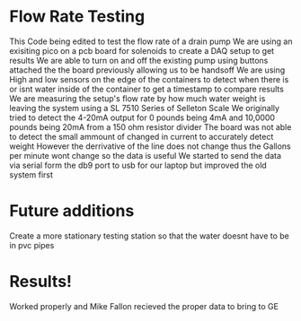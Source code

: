 # Flow Rate Testing
This Code being edited to test the flow rate of a drain pump
We are using an exisiting pico on a pcb board for solenoids to create a DAQ setup to get results
We are able to turn on and off the existing pump using buttons attached the the board previously allowing us to be handsoff
We are using High and low sensors on the edge of the containers to detect when there is or isnt water inside of the container to get a timestamp to compare results
We are measuring the setup's flow rate by how much water weight is leaving the system using a SL 7510 Series of Selleton Scale
We originally tried to detect the 4-20mA output for 0 pounds being 4mA and 10,0000 pounds being 20mA from a 150 ohm resistor divider
The board was not able to detect the small ammount of changed in current to accurately detect weight
However the derrivative of the line does not change thus the Gallons per minute wont change so the data is useful
We started to send the data via serial form the db9 port to usb for our laptop but improved the old system first

# Future additions
Create a more stationary testing station so that the water doesnt have to be in pvc pipes

# Results!
Worked properly and Mike Fallon recieved the proper data to bring to GE
